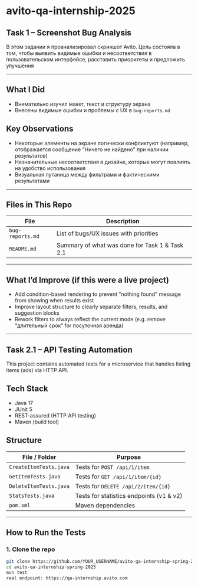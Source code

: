# avito-qa-internship-2025
 
## Task 1 – Screenshot Bug Analysis

В этом задании я проанализировал скриншот Avito. Цель состояла в том, чтобы выявить видимые ошибки и несоответствия в пользовательском интерфейсе, расставить приоритеты и предложить улучшения

---

## What I Did

- Внимательно изучил макет, текст и структуру экрана
- Внесены видимые ошибки и проблемы с UX в `bug-reports.md`

## Key Observations

- Некоторые элементы на экране логически конфликтуют (например, отображается сообщение "Ничего не найдено" при наличии результатов)
- Незначительные несоответствия в дизайне, которые могут повлиять на удобство использования
- Визуальная путаница между фильтрами и фактическими результатами

---

## Files in This Repo

| File              | Description                                              |
|-------------------|----------------------------------------------------------|
| `bug-reports.md`  | List of bugs/UX issues with priorities                   |
| `README.md`       | Summary of what was done for Task 1  &    Task 2.1       |

---

## What I’d Improve (if this were a live project)

- Add condition-based rendering to prevent "nothing found" message from showing when results exist
- Improve layout structure to clearly separate filters, results, and suggestion blocks
- Rework filters to always reflect the current mode (e.g. remove “длительный срок” for посуточная аренда)


---

## Task 2.1 – API Testing Automation

This project contains automated tests for a microservice that handles listing items (ads) via HTTP API.

## Tech Stack

- Java 17
- JUnit 5
- REST-assured (HTTP API testing)
- Maven (build tool)

## Structure

| File / Folder             | Purpose                                  |
|---------------------------|------------------------------------------|
| `CreateItemTests.java`    | Tests for `POST /api/1/item`             |
| `GetItemTests.java`       | Tests for `GET /api/1/item/{id}`         |
| `DeleteItemTests.java`    | Tests for `DELETE /api/2/item/{id}`      |
| `StatsTests.java`         | Tests for statistics endpoints (v1 & v2) |
| `pom.xml`                 | Maven dependencies                       |

---

## How to Run the Tests

### 1. Clone the repo
```bash
git clone https://github.com/YOUR_USERNAME/avito-qa-internship-spring-2025.git
cd avito-qa-internship-spring-2025
mvn test
real endpoint: https://qa-internship.avito.com

